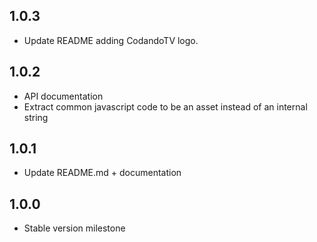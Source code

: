 ## 1.0.3

- Update README adding CodandoTV logo.

## 1.0.2

- API documentation
- Extract common javascript code to be an asset instead of an internal string

## 1.0.1

- Update README.md + documentation

## 1.0.0

- Stable version milestone

